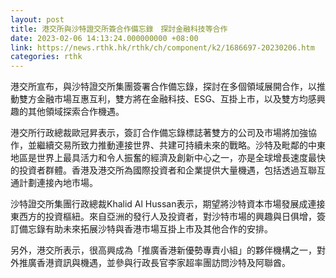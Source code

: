 ```yaml
---
layout: post
title: 港交所與沙特證交所簽合作備忘錄　探討金融科技等合作
date: 2023-02-06 14:13:24.000000000 +08:00
link: https://news.rthk.hk/rthk/ch/component/k2/1686697-20230206.htm
categories: rthk
---
```


港交所宣布，與沙特證交所集團簽署合作備忘錄，探討在多個領域展開合作，以推動雙方金融市場互惠互利，雙方將在金融科技、ESG、互掛上市，以及雙方均感興趣的其他領域探索合作機遇。

港交所行政總裁歐冠昇表示，簽訂合作備忘錄標誌著雙方的公司及市場將加強協作，並繼續交易所致力推動連接世界、共建可持續未來的戰略。沙特及毗鄰的中東地區是世界上最具活力和令人振奮的經濟及創新中心之一，亦是全球增長速度最快的投資者群體。香港及港交所為國際投資者和企業提供大量機遇，包括透過互聯互通計劃連接內地市場。

沙特證交所集團行政總裁Khalid Al Hussan表示，期望將沙特資本市場發展成連接東西方的投資樞紐。來自亞洲的發行人及投資者，對沙特市場的興趣與日俱增，簽訂備忘錄有助未來拓展沙特與香港市場互掛上市及其他合作的安排。

另外，港交所表示，很高興成為「推廣香港新優勢專責小組」的夥伴機構之一，對外推廣香港資訊與機遇，並參與行政長官李家超率團訪問沙特及阿聯酋。
